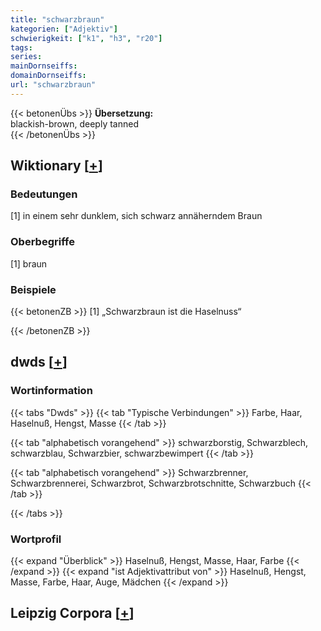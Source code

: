 ```yaml
---
title: "schwarzbraun"
kategorien: ["Adjektiv"]
schwierigkeit: ["k1", "h3", "r20"]
tags:
series:
mainDornseiffs:
domainDornseiffs:
url: "schwarzbraun"
---
```


{{< betonenÜbs >}}
**Übersetzung:**  
blackish-brown, deeply tanned  
{{< /betonenÜbs >}}

## Wiktionary [[+](https://de.wiktionary.org/wiki/schwarzbraun)]

### Bedeutungen
[1] in einem sehr dunklem, sich schwarz annäherndem Braun  

### Oberbegriffe
[1] braun  

### Beispiele
{{< betonenZB >}}
[1] „Schwarzbraun ist die Haselnuss“  

{{< /betonenZB >}}


## dwds [[+](https://www.dwds.de/wb/schwarzbraun)]

### Wortinformation
{{< tabs "Dwds" >}}
{{< tab "Typische Verbindungen" >}}
Farbe, Haar, Haselnuß, Hengst, Masse
{{< /tab >}}

{{< tab "alphabetisch vorangehend" >}}
schwarzborstig, Schwarzblech, schwarzblau, Schwarzbier, schwarzbewimpert
{{< /tab >}}

{{< tab "alphabetisch vorangehend" >}}
Schwarzbrenner, Schwarzbrennerei, Schwarzbrot, Schwarzbrotschnitte, Schwarzbuch
{{< /tab >}}

{{< /tabs >}}

### Wortprofil
{{< expand "Überblick" >}} Haselnuß, Hengst, Masse, Haar, Farbe {{< /expand >}}
{{< expand "ist Adjektivattribut von" >}} Haselnuß, Hengst, Masse, Farbe, Haar, Auge, Mädchen {{< /expand >}}

## Leipzig Corpora [[+](https://corpora.uni-leipzig.de/en/res?word=schwarzbraun&corpusId=deu_newscrawl-public_2018)]

